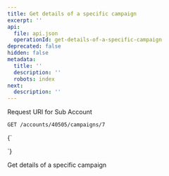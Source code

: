 ```yaml
---
title: Get details of a specific campaign
excerpt: ''
api:
  file: api.json
  operationId: get-details-of-a-specific-campaign
deprecated: false
hidden: false
metadata:
  title: ''
  description: ''
  robots: index
next:
  description: ''
---
```

Request URI for Sub Account

```
GET /accounts/40505/campaigns/7
```

<HTMLBlock>{`
<div></div>

<style></style>
`}</HTMLBlock>

Get details of a specific campaign